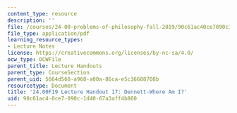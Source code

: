 ```yaml
---
content_type: resource
description: ''
file: /courses/24-00-problems-of-philosophy-fall-2019/90c61ac40ce7090c1d4067a3aff4b860_MIT24_00F19_lecturehandout17.pdf
file_type: application/pdf
learning_resource_types:
- Lecture Notes
license: https://creativecommons.org/licenses/by-nc-sa/4.0/
ocw_type: OCWFile
parent_title: Lecture Handouts
parent_type: CourseSection
parent_uid: 5664d568-a968-a00a-86ca-e5c36608708b
resourcetype: Document
title: '24.00F19 Lecture Handout 17: Dennett-Where Am I?'
uid: 90c61ac4-0ce7-090c-1d40-67a3aff4b860
---
```

